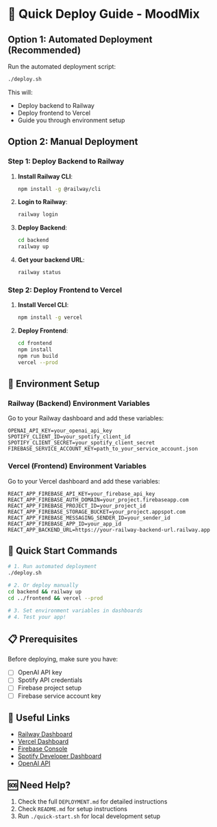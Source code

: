 # 🚀 Quick Deploy Guide - MoodMix

## Option 1: Automated Deployment (Recommended)

Run the automated deployment script:

```bash
./deploy.sh
```

This will:
- Deploy backend to Railway
- Deploy frontend to Vercel
- Guide you through environment setup

## Option 2: Manual Deployment

### Step 1: Deploy Backend to Railway

1. **Install Railway CLI**:
   ```bash
   npm install -g @railway/cli
   ```

2. **Login to Railway**:
   ```bash
   railway login
   ```

3. **Deploy Backend**:
   ```bash
   cd backend
   railway up
   ```

4. **Get your backend URL**:
   ```bash
   railway status
   ```

### Step 2: Deploy Frontend to Vercel

1. **Install Vercel CLI**:
   ```bash
   npm install -g vercel
   ```

2. **Deploy Frontend**:
   ```bash
   cd frontend
   npm install
   npm run build
   vercel --prod
   ```

## 🔧 Environment Setup

### Railway (Backend) Environment Variables

Go to your Railway dashboard and add these variables:

```
OPENAI_API_KEY=your_openai_api_key
SPOTIFY_CLIENT_ID=your_spotify_client_id
SPOTIFY_CLIENT_SECRET=your_spotify_client_secret
FIREBASE_SERVICE_ACCOUNT_KEY=path_to_your_service_account.json
```

### Vercel (Frontend) Environment Variables

Go to your Vercel dashboard and add these variables:

```
REACT_APP_FIREBASE_API_KEY=your_firebase_api_key
REACT_APP_FIREBASE_AUTH_DOMAIN=your_project.firebaseapp.com
REACT_APP_FIREBASE_PROJECT_ID=your_project_id
REACT_APP_FIREBASE_STORAGE_BUCKET=your_project.appspot.com
REACT_APP_FIREBASE_MESSAGING_SENDER_ID=your_sender_id
REACT_APP_FIREBASE_APP_ID=your_app_id
REACT_APP_BACKEND_URL=https://your-railway-backend-url.railway.app
```

## 🎯 Quick Start Commands

```bash
# 1. Run automated deployment
./deploy.sh

# 2. Or deploy manually
cd backend && railway up
cd ../frontend && vercel --prod

# 3. Set environment variables in dashboards
# 4. Test your app!
```

## 📋 Prerequisites

Before deploying, make sure you have:

- [ ] OpenAI API key
- [ ] Spotify API credentials
- [ ] Firebase project setup
- [ ] Firebase service account key

## 🔗 Useful Links

- [Railway Dashboard](https://railway.app/dashboard)
- [Vercel Dashboard](https://vercel.com/dashboard)
- [Firebase Console](https://console.firebase.google.com/)
- [Spotify Developer Dashboard](https://developer.spotify.com/dashboard)
- [OpenAI API](https://platform.openai.com/api-keys)

## 🆘 Need Help?

1. Check the full `DEPLOYMENT.md` for detailed instructions
2. Check `README.md` for setup instructions
3. Run `./quick-start.sh` for local development setup 